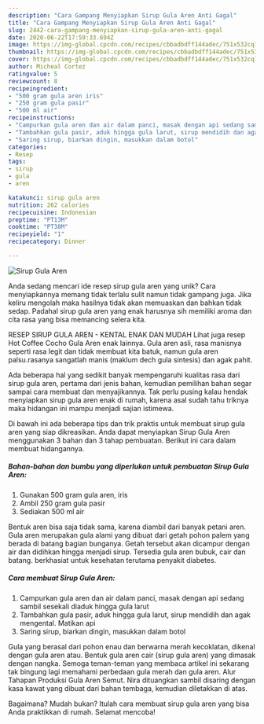 ```yaml
---
description: "Cara Gampang Menyiapkan Sirup Gula Aren Anti Gagal"
title: "Cara Gampang Menyiapkan Sirup Gula Aren Anti Gagal"
slug: 2442-cara-gampang-menyiapkan-sirup-gula-aren-anti-gagal
date: 2020-06-22T17:59:33.694Z
image: https://img-global.cpcdn.com/recipes/cbbadbdff144adec/751x532cq70/sirup-gula-aren-foto-resep-utama.jpg
thumbnail: https://img-global.cpcdn.com/recipes/cbbadbdff144adec/751x532cq70/sirup-gula-aren-foto-resep-utama.jpg
cover: https://img-global.cpcdn.com/recipes/cbbadbdff144adec/751x532cq70/sirup-gula-aren-foto-resep-utama.jpg
author: Micheal Cortez
ratingvalue: 5
reviewcount: 8
recipeingredient:
- "500 gram gula aren iris"
- "250 gram gula pasir"
- "500 ml air"
recipeinstructions:
- "Campurkan gula aren dan air dalam panci, masak dengan api sedang sambil sesekali diaduk hingga gula larut"
- "Tambahkan gula pasir, aduk hingga gula larut, sirup mendidih dan agak mengental. Matikan api"
- "Saring sirup, biarkan dingin, masukkan dalam botol"
categories:
- Resep
tags:
- sirup
- gula
- aren

katakunci: sirup gula aren 
nutrition: 262 calories
recipecuisine: Indonesian
preptime: "PT13M"
cooktime: "PT38M"
recipeyield: "1"
recipecategory: Dinner

---
```



![Sirup Gula Aren](https://img-global.cpcdn.com/recipes/cbbadbdff144adec/751x532cq70/sirup-gula-aren-foto-resep-utama.jpg)

Anda sedang mencari ide resep sirup gula aren yang unik? Cara menyiapkannya memang tidak terlalu sulit namun tidak gampang juga. Jika keliru mengolah maka hasilnya tidak akan memuaskan dan bahkan tidak sedap. Padahal sirup gula aren yang enak harusnya sih memiliki aroma dan cita rasa yang bisa memancing selera kita.

RESEP SIRUP GULA AREN - KENTAL ENAK DAN MUDAH Lihat juga resep Hot Coffee Cocho Gula Aren enak lainnya. Gula aren asli, rasa manisnya seperti rasa legit dan tidak membuat kita batuk, namun gula aren palsu.rasanya sangatlah manis (maklum dech gula sintesis) dan agak pahit.

Ada beberapa hal yang sedikit banyak mempengaruhi kualitas rasa dari sirup gula aren, pertama dari jenis bahan, kemudian pemilihan bahan segar sampai cara membuat dan menyajikannya. Tak perlu pusing kalau hendak menyiapkan sirup gula aren enak di rumah, karena asal sudah tahu triknya maka hidangan ini mampu menjadi sajian istimewa.


Di bawah ini ada beberapa tips dan trik praktis untuk membuat sirup gula aren yang siap dikreasikan. Anda dapat menyiapkan Sirup Gula Aren menggunakan 3 bahan dan 3 tahap pembuatan. Berikut ini cara dalam membuat hidangannya.

<!--inarticleads1-->

##### Bahan-bahan dan bumbu yang diperlukan untuk pembuatan Sirup Gula Aren:

1. Gunakan 500 gram gula aren, iris
1. Ambil 250 gram gula pasir
1. Sediakan 500 ml air


Bentuk aren bisa saja tidak sama, karena diambil dari banyak petani aren. Gula aren merupakan gula alami yang dibuat dari getah pohon palem yang berada di batang bagian bunganya. Getah tersebut akan dicampur dengan air dan didihkan hingga menjadi sirup. Tersedia gula aren bubuk, cair dan batang. berkhasiat untuk kesehatan terutama penyakit diabetes. 

<!--inarticleads2-->

##### Cara membuat Sirup Gula Aren:

1. Campurkan gula aren dan air dalam panci, masak dengan api sedang sambil sesekali diaduk hingga gula larut
1. Tambahkan gula pasir, aduk hingga gula larut, sirup mendidih dan agak mengental. Matikan api
1. Saring sirup, biarkan dingin, masukkan dalam botol


Gula yang berasal dari pohon enau dan berwarna merah kecoklatan, dikenal dengan gula aren atau. Bentuk gula aren cair (sirup gula aren) yang dimasak dengan nangka. Semoga teman-teman yang membaca artikel ini sekarang tak bingung lagi memahami perbedaan gula merah dan gula aren. Alur Tahapan Produksi Gula Aren Semut. Nira dituangkan sambil disaring dengan kasa kawat yang dibuat dari bahan tembaga, kemudian diletakkan di atas. 

Bagaimana? Mudah bukan? Itulah cara membuat sirup gula aren yang bisa Anda praktikkan di rumah. Selamat mencoba!
